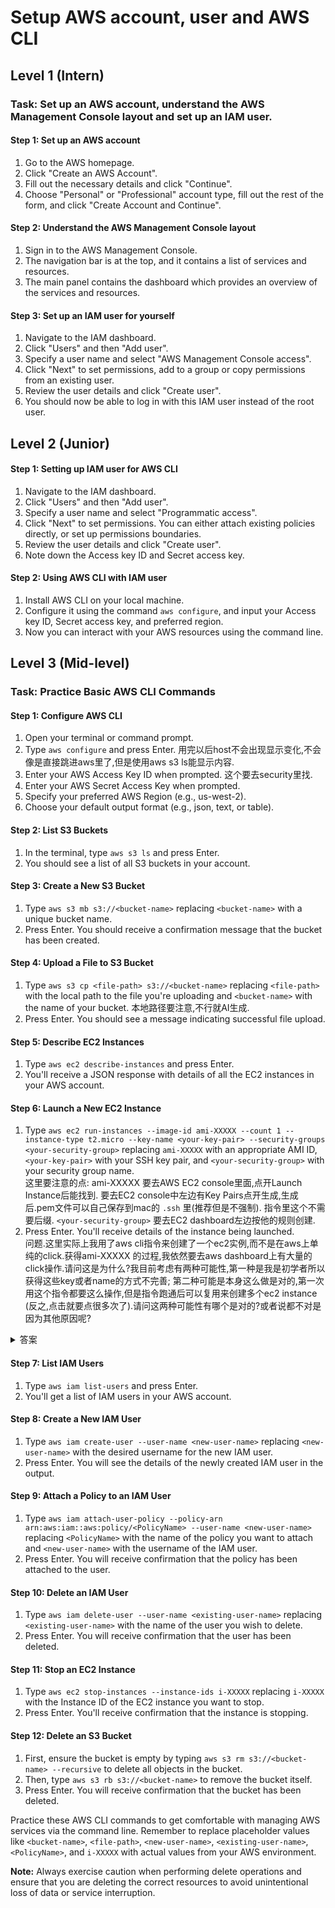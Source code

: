 # Setup AWS account, user and AWS CLI

## Level 1 (Intern)
### Task: Set up an AWS account, understand the AWS Management Console layout and set up an IAM user.

#### Step 1: Set up an AWS account
1. Go to the AWS homepage.
2. Click "Create an AWS Account".
3. Fill out the necessary details and click "Continue".
4. Choose "Personal" or "Professional" account type, fill out the rest of the form, and click "Create Account and Continue".

#### Step 2: Understand the AWS Management Console layout
1. Sign in to the AWS Management Console.
2. The navigation bar is at the top, and it contains a list of services and resources.
3. The main panel contains the dashboard which provides an overview of the services and resources.

#### Step 3: Set up an IAM user for yourself
1. Navigate to the IAM dashboard.
2. Click "Users" and then "Add user".
3. Specify a user name and select "AWS Management Console access".
4. Click "Next" to set permissions, add to a group or copy permissions from an existing user.
5. Review the user details and click "Create user".
6. You should now be able to log in with this IAM user instead of the root user.

## Level 2 (Junior)

#### Step 1: Setting up IAM user for AWS CLI
1. Navigate to the IAM dashboard.
2. Click "Users" and then "Add user".
3. Specify a user name and select "Programmatic access".
4. Click "Next" to set permissions. You can either attach existing policies directly, or set up permissions boundaries.
5. Review the user details and click "Create user".
6. Note down the Access key ID and Secret access key.

#### Step 2: Using AWS CLI with IAM user
1. Install AWS CLI on your local machine.
2. Configure it using the command `aws configure`, and input your Access key ID, Secret access key, and preferred region.
3. Now you can interact with your AWS resources using the command line.

## Level 3 (Mid-level)

### Task: Practice Basic AWS CLI Commands

#### Step 1: Configure AWS CLI
1. Open your terminal or command prompt.
2. Type `aws configure` and press Enter. 用完以后host不会出现显示变化,不会像是直接跳进aws里了,但是使用aws s3 ls能显示内容.
3. Enter your AWS Access Key ID when prompted. 这个要去security里找.
4. Enter your AWS Secret Access Key when prompted.
5. Specify your preferred AWS Region (e.g., us-west-2).
6. Choose your default output format (e.g., json, text, or table).

#### Step 2: List S3 Buckets
1. In the terminal, type `aws s3 ls` and press Enter.
2. You should see a list of all S3 buckets in your account.

#### Step 3: Create a New S3 Bucket
1. Type `aws s3 mb s3://<bucket-name>` replacing `<bucket-name>` with a unique bucket name. 
2. Press Enter. You should receive a confirmation message that the bucket has been created.

#### Step 4: Upload a File to S3 Bucket
1. Type `aws s3 cp <file-path> s3://<bucket-name>` replacing `<file-path>` with the local path to the file you're uploading and `<bucket-name>` with the name of your bucket. 本地路径要注意,不行就AI生成.
2. Press Enter. You should see a message indicating successful file upload.

#### Step 5: Describe EC2 Instances
1. Type `aws ec2 describe-instances` and press Enter.
2. You'll receive a JSON response with details of all the EC2 instances in your AWS account.

#### Step 6: Launch a New EC2 Instance
1. Type `aws ec2 run-instances --image-id ami-XXXXX --count 1 --instance-type t2.micro --key-name <your-key-pair> --security-groups <your-security-group>` replacing `ami-XXXXX` with an appropriate AMI ID, `<your-key-pair>` with your SSH key pair, and `<your-security-group>` with your security group name.
   </br>这里要注意的点: ami-XXXXX 要去AWS EC2 console里面,点开Launch Instance后能找到. <your-key-pair>要去EC2 console中左边有Key Pairs点开生成,生成后.pem文件可以自己保存到mac的 `.ssh` 里(推荐但是不强制). 指令里这个不需要后缀. `<your-security-group>` 要去EC2 dashboard左边按他的规则创建.
3. Press Enter. You'll receive details of the instance being launched.
</br>问题.这里实际上我用了aws cli指令来创建了一个ec2实例,而不是在aws上单纯的click.获得ami-XXXXX <your-key-pair> <your-security-group>的过程,我依然要去aws dashboard上有大量的click操作.请问这是为什么?我目前考虑有两种可能性,第一种是我是初学者所以获得这些key或者name的方式不完善; 第二种可能是本身这么做是对的,第一次用这个指令都要这么操作,但是指令跑通后可以复用来创建多个ec2 instance (反之,点击就要点很多次了).请问这两种可能性有哪个是对的?或者说都不对是因为其他原因呢?
<details>
  <summary>答案</summary>

你的观察是非常准确的，实际上你提到的两种可能性都有一定的道理。让我们来详细分析一下：

1. 初学者阶段的操作
**初学者阶段：**对于初学者来说，使用 AWS 管理控制台（Dashboard）来获取 AMI ID、创建 Key Pair 和 Security Group 是非常常见的做法。这是因为通过图形界面可以更直观地理解 AWS 的各种资源和配置选项。
**学习过程：**通过控制台进行这些操作可以帮助你更好地理解 AWS 的基础设施和服务如何协同工作。这是一个学习的过程，帮助你熟悉 AWS 的生态系统。
2. 自动化和复用
**自动化的好处：**一旦你熟悉了 AWS 的基本概念和资源配置，你可以通过 AWS CLI 或者编写脚本来自动化这些过程。这种方法非常适合需要频繁创建和管理资源的场景。
**复用指令：**使用 AWS CLI 可以轻松地复用相同的命令来创建多个 EC2 实例，尤其是在需要相同配置的情况下。这大大减少了手动点击的工作量，提高了效率。
其他考虑因素
**基础设施即代码（IaC）：**随着经验的积累，你可能会考虑使用工具如 AWS CloudFormation 或者 Terraform 来管理基础设施。这些工具允许你以代码的形式定义和管理 AWS 资源，进一步提高自动化和可重复性。
**CLI 和 SDK 的使用：**AWS 提供了丰富的 CLI 和 SDK 工具，可以用来编写脚本或程序来管理 AWS 资源。这些工具可以帮助你实现更复杂的自动化任务。
总结
初学者阶段使用控制台是正常的，因为它提供了一个直观的学习环境。
随着经验的增加，使用 CLI 和自动化工具是更高效的选择，尤其是在需要频繁创建和管理资源的情况下。
自动化和基础设施即代码是现代云计算管理的趋势，可以显著提高效率和一致性。
因此，你的理解是正确的，初学者阶段通过控制台操作是正常的，而随着经验的积累，自动化和复用 CLI 指令将成为更高效的工作方式。
</details>

#### Step 7: List IAM Users
1. Type `aws iam list-users` and press Enter.
2. You'll get a list of IAM users in your AWS account.

#### Step 8: Create a New IAM User
1. Type `aws iam create-user --user-name <new-user-name>` replacing `<new-user-name>` with the desired username for the new IAM user.
2. Press Enter. You will see the details of the newly created IAM user in the output.

#### Step 9: Attach a Policy to an IAM User
1. Type `aws iam attach-user-policy --policy-arn arn:aws:iam::aws:policy/<PolicyName> --user-name <new-user-name>` replacing `<PolicyName>` with the name of the policy you want to attach and `<new-user-name>` with the username of the IAM user.
2. Press Enter. You will receive confirmation that the policy has been attached to the user.

#### Step 10: Delete an IAM User
1. Type `aws iam delete-user --user-name <existing-user-name>` replacing `<existing-user-name>` with the name of the user you wish to delete.
2. Press Enter. You will receive confirmation that the user has been deleted.

#### Step 11: Stop an EC2 Instance
1. Type `aws ec2 stop-instances --instance-ids i-XXXXX` replacing `i-XXXXX` with the Instance ID of the EC2 instance you want to stop.
2. Press Enter. You'll receive confirmation that the instance is stopping.

#### Step 12: Delete an S3 Bucket
1. First, ensure the bucket is empty by typing `aws s3 rm s3://<bucket-name> --recursive` to delete all objects in the bucket.
2. Then, type `aws s3 rb s3://<bucket-name>` to remove the bucket itself.
3. Press Enter. You will receive confirmation that the bucket has been deleted.

Practice these AWS CLI commands to get comfortable with managing AWS services via the command line. Remember to replace placeholder values like `<bucket-name>`, `<file-path>`, `<new-user-name>`, `<existing-user-name>`, `<PolicyName>`, and `i-XXXXX` with actual values from your AWS environment.

**Note:** Always exercise caution when performing delete operations and ensure that you are deleting the correct resources to avoid unintentional loss of data or service interruption.
